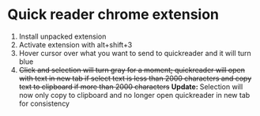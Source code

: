 # Quick reader chrome extension
1) Install unpacked extension
2) Activate extension with alt+shift+3
3) Hover cursor over what you want to send to quickreader and it will turn blue
4) <del>Click and selection will turn gray for a moment; quickreader will open with text in new tab if select text is less than 2000 characters and copy text to clipboard if more than 2000 characters</del> <b>Update: </b>Selection will now only copy to clipboard and no longer open quickreader in new tab for consistency
